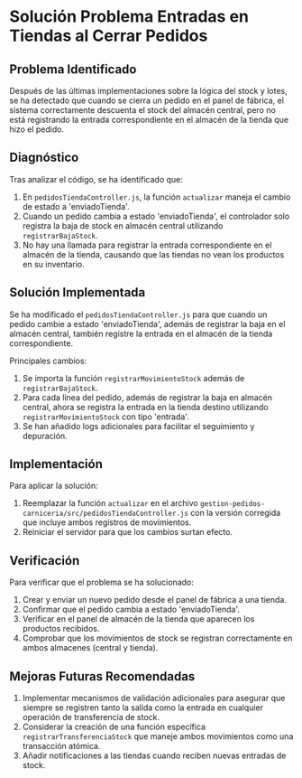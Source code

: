 # Solución Problema Entradas en Tiendas al Cerrar Pedidos

## Problema Identificado

Después de las últimas implementaciones sobre la lógica del stock y lotes, se ha detectado que cuando se cierra un pedido en el panel de fábrica, el sistema correctamente descuenta el stock del almacén central, pero no está registrando la entrada correspondiente en el almacén de la tienda que hizo el pedido.

## Diagnóstico

Tras analizar el código, se ha identificado que:

1. En `pedidosTiendaController.js`, la función `actualizar` maneja el cambio de estado a 'enviadoTienda'.
2. Cuando un pedido cambia a estado 'enviadoTienda', el controlador solo registra la baja de stock en almacén central utilizando `registrarBajaStock`.
3. No hay una llamada para registrar la entrada correspondiente en el almacén de la tienda, causando que las tiendas no vean los productos en su inventario.

## Solución Implementada

Se ha modificado el `pedidosTiendaController.js` para que cuando un pedido cambie a estado 'enviadoTienda', además de registrar la baja en el almacén central, también registre la entrada en el almacén de la tienda correspondiente.

Principales cambios:

1. Se importa la función `registrarMovimientoStock` además de `registrarBajaStock`.
2. Para cada línea del pedido, además de registrar la baja en almacén central, ahora se registra la entrada en la tienda destino utilizando `registrarMovimientoStock` con tipo 'entrada'.
3. Se han añadido logs adicionales para facilitar el seguimiento y depuración.

## Implementación

Para aplicar la solución:

1. Reemplazar la función `actualizar` en el archivo `gestion-pedidos-carniceria/src/pedidosTiendaController.js` con la versión corregida que incluye ambos registros de movimientos.
2. Reiniciar el servidor para que los cambios surtan efecto.

## Verificación

Para verificar que el problema se ha solucionado:

1. Crear y enviar un nuevo pedido desde el panel de fábrica a una tienda.
2. Confirmar que el pedido cambia a estado 'enviadoTienda'.
3. Verificar en el panel de almacén de la tienda que aparecen los productos recibidos.
4. Comprobar que los movimientos de stock se registran correctamente en ambos almacenes (central y tienda).

## Mejoras Futuras Recomendadas

1. Implementar mecanismos de validación adicionales para asegurar que siempre se registren tanto la salida como la entrada en cualquier operación de transferencia de stock.
2. Considerar la creación de una función específica `registrarTransferenciaStock` que maneje ambos movimientos como una transacción atómica.
3. Añadir notificaciones a las tiendas cuando reciben nuevas entradas de stock.
